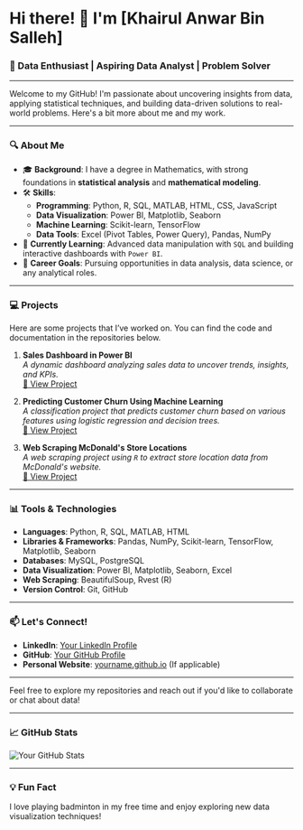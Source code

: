 # Hi there! 👋 I'm [Khairul Anwar Bin Salleh]

### 🚀 Data Enthusiast | Aspiring Data Analyst | Problem Solver

---

Welcome to my GitHub! I'm passionate about uncovering insights from data, applying statistical techniques, and building data-driven solutions to real-world problems. Here's a bit more about me and my work.

---

### 🔍 About Me

- 🎓 **Background**: I have a degree in Mathematics, with strong foundations in **statistical analysis** and **mathematical modeling**.
- 🛠️ **Skills**:
  - **Programming**: Python, R, SQL, MATLAB, HTML, CSS, JavaScript
  - **Data Visualization**: Power BI, Matplotlib, Seaborn
  - **Machine Learning**: Scikit-learn, TensorFlow
  - **Data Tools**: Excel (Pivot Tables, Power Query), Pandas, NumPy
- 🌱 **Currently Learning**: Advanced data manipulation with `SQL` and building interactive dashboards with `Power BI`.
- 💼 **Career Goals**: Pursuing opportunities in data analysis, data science, or any analytical roles.

---

### 💻 Projects

Here are some projects that I’ve worked on. You can find the code and documentation in the repositories below.

1. **Sales Dashboard in Power BI**  
   _A dynamic dashboard analyzing sales data to uncover trends, insights, and KPIs._  
   [🔗 View Project](https://github.com/yourusername/sales-dashboard-powerbi)

2. **Predicting Customer Churn Using Machine Learning**  
   _A classification project that predicts customer churn based on various features using logistic regression and decision trees._  
   [🔗 View Project](https://github.com/yourusername/customer-churn-ml)

3. **Web Scraping McDonald's Store Locations**  
   _A web scraping project using `R` to extract store location data from McDonald's website._  
   [🔗 View Project](https://github.com/yourusername/mcdonalds-store-locations)

---

### 📊 Tools & Technologies

- **Languages**: Python, R, SQL, MATLAB, HTML
- **Libraries & Frameworks**: Pandas, NumPy, Scikit-learn, TensorFlow, Matplotlib, Seaborn
- **Databases**: MySQL, PostgreSQL
- **Data Visualization**: Power BI, Matplotlib, Seaborn, Excel
- **Web Scraping**: BeautifulSoup, Rvest (R)
- **Version Control**: Git, GitHub

---

### 📫 Let's Connect!

- **LinkedIn**: [Your LinkedIn Profile](https://www.linkedin.com/in/yourusername)
- **GitHub**: [Your GitHub Profile](https://github.com/yourusername)
- **Personal Website**: [yourname.github.io](https://yourname.github.io) (If applicable)

---

Feel free to explore my repositories and reach out if you'd like to collaborate or chat about data!

---

### 📈 GitHub Stats

![Your GitHub Stats](https://github-readme-stats.vercel.app/api?username=NoData01&show_icons=true&theme=radical)

---

### 💡 Fun Fact
I love playing badminton in my free time and enjoy exploring new data visualization techniques!
